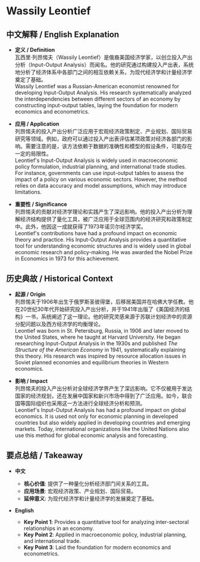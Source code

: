 # Wassily Leontief

## 中文解释 / English Explanation

* **定义 / Definition**  
  瓦西里·列昂惕夫（Wassily Leontief）是俄裔美国经济学家，以创立投入产出分析（Input-Output Analysis）而闻名。他的研究通过构建投入产出表，系统地分析了经济体系中各部门之间的相互依赖关系，为现代经济学和计量经济学奠定了基础。  
  Wassily Leontief was a Russian-American economist renowned for developing Input-Output Analysis. His research systematically analyzed the interdependencies between different sectors of an economy by constructing input-output tables, laying the foundation for modern economics and econometrics.

* **应用 / Application**  
  列昂惕夫的投入产出分析广泛应用于宏观经济政策制定、产业规划、国际贸易研究等领域。例如，政府可以通过投入产出表评估某项政策对经济各部门的影响。需要注意的是，该方法依赖于数据的准确性和模型的假设条件，可能存在一定的局限性。  
  Leontief's Input-Output Analysis is widely used in macroeconomic policy formulation, industrial planning, and international trade studies. For instance, governments can use input-output tables to assess the impact of a policy on various economic sectors. However, the method relies on data accuracy and model assumptions, which may introduce limitations.

* **重要性 / Significance**  
  列昂惕夫的贡献对经济学理论和实践产生了深远影响。他的投入产出分析为理解经济结构提供了量化工具，被广泛应用于全球范围内的经济研究和政策制定中。此外，他因这一成就获得了1973年诺贝尔经济学奖。  
  Leontief's contributions have had a profound impact on economic theory and practice. His Input-Output Analysis provides a quantitative tool for understanding economic structures and is widely used in global economic research and policy-making. He was awarded the Nobel Prize in Economics in 1973 for this achievement.

## 历史典故 / Historical Context

* **起源 / Origin**  
  列昂惕夫于1906年出生于俄罗斯圣彼得堡，后移居美国并在哈佛大学任教。他在20世纪30年代开始研究投入产出分析，并于1941年出版了《美国经济的结构》一书，系统阐述了这一理论。他的研究灵感来源于苏联计划经济中的资源分配问题以及西方经济学的均衡理论。  
  Leontief was born in St. Petersburg, Russia, in 1906 and later moved to the United States, where he taught at Harvard University. He began researching Input-Output Analysis in the 1930s and published *The Structure of the American Economy* in 1941, systematically explaining this theory. His research was inspired by resource allocation issues in Soviet planned economies and equilibrium theories in Western economics.

* **影响 / Impact**  
  列昂惕夫的投入产出分析对全球经济学界产生了深远影响。它不仅被用于发达国家的经济规划，还在发展中国家和新兴市场中得到了广泛应用。如今，联合国等国际组织也采用这一方法进行全球经济分析和预测。  
  Leontief's Input-Output Analysis has had a profound impact on global economics. It is used not only for economic planning in developed countries but also widely applied in developing countries and emerging markets. Today, international organizations like the United Nations also use this method for global economic analysis and forecasting.

## 要点总结 / Takeaway

* **中文**  
  - **核心价值**: 提供了一种量化分析经济部门间关系的工具。
  - **应用场景**: 宏观经济政策、产业规划、国际贸易。
  - **延伸意义**: 为现代经济学和计量经济学的发展奠定了基础。

* **English**  
  - **Key Point 1**: Provides a quantitative tool for analyzing inter-sectoral relationships in an economy.
  - **Key Point 2**: Applied in macroeconomic policy, industrial planning, and international trade.
  - **Key Point 3**: Laid the foundation for modern economics and econometrics.